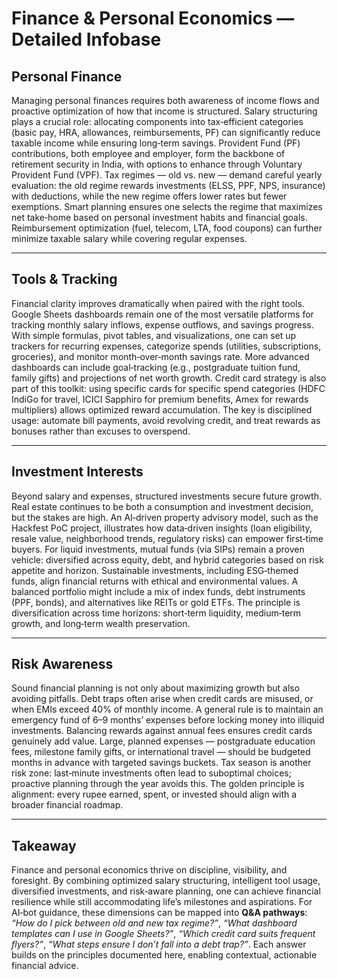 # Finance & Personal Economics — Detailed Infobase

## Personal Finance
Managing personal finances requires both awareness of income flows and proactive optimization of how that income is structured. Salary structuring plays a crucial role: allocating components into tax‑efficient categories (basic pay, HRA, allowances, reimbursements, PF) can significantly reduce taxable income while ensuring long‑term savings. Provident Fund (PF) contributions, both employee and employer, form the backbone of retirement security in India, with options to enhance through Voluntary Provident Fund (VPF). Tax regimes — old vs. new — demand careful yearly evaluation: the old regime rewards investments (ELSS, PPF, NPS, insurance) with deductions, while the new regime offers lower rates but fewer exemptions. Smart planning ensures one selects the regime that maximizes net take‑home based on personal investment habits and financial goals. Reimbursement optimization (fuel, telecom, LTA, food coupons) can further minimize taxable salary while covering regular expenses.

---

## Tools & Tracking
Financial clarity improves dramatically when paired with the right tools. Google Sheets dashboards remain one of the most versatile platforms for tracking monthly salary inflows, expense outflows, and savings progress. With simple formulas, pivot tables, and visualizations, one can set up trackers for recurring expenses, categorize spends (utilities, subscriptions, groceries), and monitor month‑over‑month savings rate. More advanced dashboards can include goal‑tracking (e.g., postgraduate tuition fund, family gifts) and projections of net worth growth. Credit card strategy is also part of this toolkit: using specific cards for specific spend categories (HDFC IndiGo for travel, ICICI Sapphiro for premium benefits, Amex for rewards multipliers) allows optimized reward accumulation. The key is disciplined usage: automate bill payments, avoid revolving credit, and treat rewards as bonuses rather than excuses to overspend.

---

## Investment Interests
Beyond salary and expenses, structured investments secure future growth. Real estate continues to be both a consumption and investment decision, but the stakes are high. An AI‑driven property advisory model, such as the Hackfest PoC project, illustrates how data‑driven insights (loan eligibility, resale value, neighborhood trends, regulatory risks) can empower first‑time buyers. For liquid investments, mutual funds (via SIPs) remain a proven vehicle: diversified across equity, debt, and hybrid categories based on risk appetite and horizon. Sustainable investments, including ESG‑themed funds, align financial returns with ethical and environmental values. A balanced portfolio might include a mix of index funds, debt instruments (PPF, bonds), and alternatives like REITs or gold ETFs. The principle is diversification across time horizons: short‑term liquidity, medium‑term growth, and long‑term wealth preservation.

---

## Risk Awareness
Sound financial planning is not only about maximizing growth but also avoiding pitfalls. Debt traps often arise when credit cards are misused, or when EMIs exceed 40% of monthly income. A general rule is to maintain an emergency fund of 6–9 months’ expenses before locking money into illiquid investments. Balancing rewards against annual fees ensures credit cards genuinely add value. Large, planned expenses — postgraduate education fees, milestone family gifts, or international travel — should be budgeted months in advance with targeted savings buckets. Tax season is another risk zone: last‑minute investments often lead to suboptimal choices; proactive planning through the year avoids this. The golden principle is alignment: every rupee earned, spent, or invested should align with a broader financial roadmap.

---

## Takeaway
Finance and personal economics thrive on discipline, visibility, and foresight. By combining optimized salary structuring, intelligent tool usage, diversified investments, and risk‑aware planning, one can achieve financial resilience while still accommodating life’s milestones and aspirations. For AI‑bot guidance, these dimensions can be mapped into **Q&A pathways**: *“How do I pick between old and new tax regime?”*, *“What dashboard templates can I use in Google Sheets?”*, *“Which credit card suits frequent flyers?”*, *“What steps ensure I don’t fall into a debt trap?”*. Each answer builds on the principles documented here, enabling contextual, actionable financial advice.

